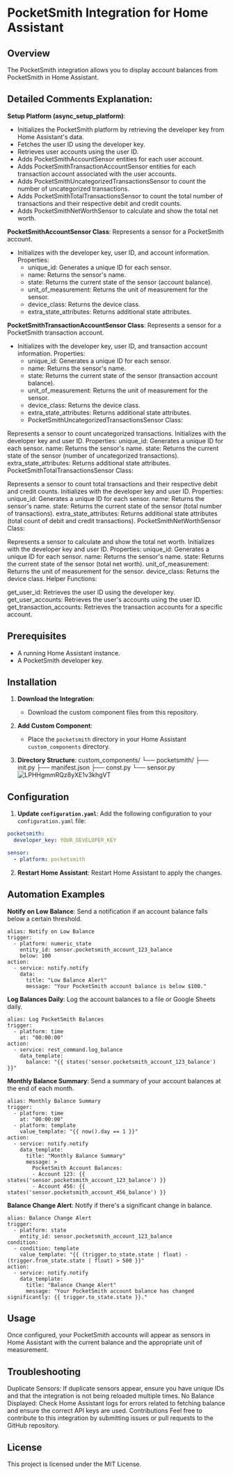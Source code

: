 # PocketSmith Integration for Home Assistant

## Overview
The PocketSmith integration allows you to display account balances from PocketSmith in Home Assistant.

## Detailed Comments Explanation:
**Setup Platform (async_setup_platform)**:
 - Initializes the PocketSmith platform by retrieving the developer key from Home Assistant's data.
 - Fetches the user ID using the developer key.
 - Retrieves user accounts using the user ID.
 - Adds PocketSmithAccountSensor entities for each user account.
 - Adds PocketSmithTransactionAccountSensor entities for each transaction account associated with the user accounts.
 - Adds PocketSmithUncategorizedTransactionsSensor to count the number of uncategorized transactions.
 - Adds PocketSmithTotalTransactionsSensor to count the total number of transactions and their respective debit and credit counts.
 - Adds PocketSmithNetWorthSensor to calculate and show the total net worth.

**PocketSmithAccountSensor Class**:
Represents a sensor for a PocketSmith account.
 - Initializes with the developer key, user ID, and account information.
   Properties:
    - unique_id: Generates a unique ID for each sensor.
    - name: Returns the sensor's name.
    - state: Returns the current state of the sensor (account balance).
    - unit_of_measurement: Returns the unit of measurement for the sensor.
    - device_class: Returns the device class.
    - extra_state_attributes: Returns additional state attributes.

**PocketSmithTransactionAccountSensor Class**:
Represents a sensor for a PocketSmith transaction account.
 - Initializes with the developer key, user ID, and transaction account information.
   Properties:
    - unique_id: Generates a unique ID for each sensor.
    - name: Returns the sensor's name.
    - state: Returns the current state of the sensor (transaction account balance).
    - unit_of_measurement: Returns the unit of measurement for the sensor.
    - device_class: Returns the device class.
    - extra_state_attributes: Returns additional state attributes.
    - PocketSmithUncategorizedTransactionsSensor Class:

Represents a sensor to count uncategorized transactions.
Initializes with the developer key and user ID.
Properties:
unique_id: Generates a unique ID for each sensor.
name: Returns the sensor's name.
state: Returns the current state of the sensor (number of uncategorized transactions).
extra_state_attributes: Returns additional state attributes.
PocketSmithTotalTransactionsSensor Class:

Represents a sensor to count total transactions and their respective debit and credit counts.
Initializes with the developer key and user ID.
Properties:
unique_id: Generates a unique ID for each sensor.
name: Returns the sensor's name.
state: Returns the current state of the sensor (total number of transactions).
extra_state_attributes: Returns additional state attributes (total count of debit and credit transactions).
PocketSmithNetWorthSensor Class:

Represents a sensor to calculate and show the total net worth.
Initializes with the developer key and user ID.
Properties:
unique_id: Generates a unique ID for each sensor.
name: Returns the sensor's name.
state: Returns the current state of the sensor (total net worth).
unit_of_measurement: Returns the unit of measurement for the sensor.
device_class: Returns the device class.
Helper Functions:

get_user_id: Retrieves the user ID using the developer key.
get_user_accounts: Retrieves the user's accounts using the user ID.
get_transaction_accounts: Retrieves the transaction accounts for a specific account.

## Prerequisites
- A running Home Assistant instance.
- A PocketSmith developer key.

## Installation

1. **Download the Integration**:
   - Download the custom component files from this repository.

2. **Add Custom Component**:
   - Place the `pocketsmith` directory in your Home Assistant `custom_components` directory.

3. **Directory Structure**:
custom_components/
└── pocketsmith/
├── init.py
├── manifest.json
├── const.py
└── sensor.py
![LPHHgmmRQz8yXE1v3khgVT](https://github.com/cloudbr34k84/home-assistant-pocketsmith/assets/58960644/ab51d2a9-2c42-4244-8dd8-708f6ee02a36)


## Configuration

1. **Update `configuration.yaml`**:
Add the following configuration to your `configuration.yaml` file:
```yaml
pocketsmith:
  developer_key: YOUR_DEVELOPER_KEY

sensor:
  - platform: pocketsmith
```
2. **Restart Home Assistant**:
Restart Home Assistant to apply the changes.

## Automation Examples
**Notify on Low Balance**:
Send a notification if an account balance falls below a certain threshold.
```
alias: Notify on Low Balance
trigger:
  - platform: numeric_state
    entity_id: sensor.pocketsmith_account_123_balance
    below: 100
action:
  - service: notify.notify
    data:
      title: "Low Balance Alert"
      message: "Your PocketSmith account balance is below $100."
```
**Log Balances Daily**:
Log the account balances to a file or Google Sheets daily.
```
alias: Log PocketSmith Balances
trigger:
  - platform: time
    at: "00:00:00"
action:
  - service: rest_command.log_balance
    data_template:
      balance: "{{ states('sensor.pocketsmith_account_123_balance') }}"
```
**Monthly Balance Summary**:
Send a summary of your account balances at the end of each month.
```
alias: Monthly Balance Summary
trigger:
  - platform: time
    at: "00:00:00"
  - platform: template
    value_template: "{{ now().day == 1 }}"
action:
  - service: notify.notify
    data_template:
      title: "Monthly Balance Summary"
      message: >
        PocketSmith Account Balances:
        - Account 123: {{ states('sensor.pocketsmith_account_123_balance') }}
        - Account 456: {{ states('sensor.pocketsmith_account_456_balance') }}
```
**Balance Change Alert**:
Notify if there's a significant change in balance.
```
alias: Balance Change Alert
trigger:
  - platform: state
    entity_id: sensor.pocketsmith_account_123_balance
condition:
  - condition: template
    value_template: "{{ (trigger.to_state.state | float) - (trigger.from_state.state | float) > 500 }}"
action:
  - service: notify.notify
    data_template:
      title: "Balance Change Alert"
      message: "Your PocketSmith account balance has changed significantly: {{ trigger.to_state.state }}."
```



## Usage

Once configured, your PocketSmith accounts will appear as sensors in Home Assistant with the current balance and the appropriate unit of measurement.

## Troubleshooting
Duplicate Sensors: If duplicate sensors appear, ensure you have unique IDs and that the integration is not being reloaded multiple times.
No Balance Displayed: Check Home Assistant logs for errors related to fetching balance and ensure the correct API keys are used.
Contributions
Feel free to contribute to this integration by submitting issues or pull requests to the GitHub repository.

## License
This project is licensed under the MIT License.


